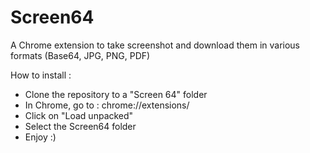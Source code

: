 # Screen64
A Chrome extension to take screenshot and download them in various formats (Base64, JPG, PNG, PDF)
 
 How to install :
- Clone the repository to a "Screen 64" folder
- In Chrome, go to : chrome://extensions/
- Click on "Load unpacked"
- Select the Screen64 folder
- Enjoy :)
